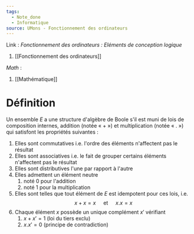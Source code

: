 ```yaml
---
tags:
  - Note_done
  - Informatique
source: UMons - Fonctionnement des ordinateurs
---
```


Link :
_Fonctionnement des ordinateurs : Eléments de conception logique_
1. [[Fonctionnement des ordinateurs]]

_Math_ :
1. [[Mathématique]]

# Définition
Un ensemble $E$ a une structure d'algèbre de Boole s'il est muni de lois de composition internes, addition (notée « $+$ ») et multiplication (notée « $.$ ») qui satisfont les propriétés suivantes : 
1. Elles sont commutatives i.e. l'ordre des éléments n'affectent pas le résultat
2. Elles sont associatives i.e. le fait de grouper certains éléments n'affectent pas le résultat
3. Elles sont distributives l'une par rapport à l'autre  
4. Elles admettent un élément neutre 
	1. noté 0 pour l'addition 
	2. noté 1 pour la multiplication 
5. Elles sont telles que tout élément de $E$ est idempotent pour ces lois, i.e. $$x + x = x\quad\text{ et }\quad x . x = x$$ 
6. Chaque élément $x$ possède un unique complément $x'$ vérifiant 
	1. $x + x' = 1$ (loi du tiers exclu) 
	2. $x . x' = 0$ (principe de contradiction)
